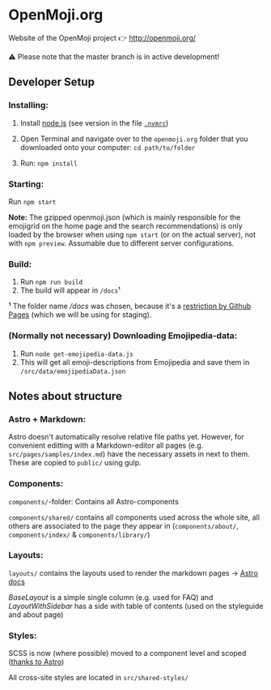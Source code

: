 OpenMoji.org
============

Website of the OpenMoji project 👉 http://openmoji.org/

⚠️ Please note that the master branch is in active development! 

Developer Setup
---------------
### Installing:
1. Install [node.js](https://nodejs.org) (see version in the file [`.nvmrc`](.nvmrc#L1))
2. Open Terminal and navigate over to the `openmoji.org` folder that you downloaded onto your computer: `cd path/to/folder`

3. Run: `npm install`

### Starting:
Run `npm start`

**Note:** The gzipped openmoji.json (which is mainly responsible for the emojigrid on the home page and the search recommendations) is only loaded by the browser when using `npm start` (or on the actual server), not with `npm preview`. Assumable due to different server configurations.

### Build:
1. Run `npm run build`
2. The build will appear in `/docs`¹

**¹** The folder name */docs* was chosen, because it's a [restriction by Github Pages](https://docs.github.com/en/pages/getting-started-with-github-pages/configuring-a-publishing-source-for-your-github-pages-site#choosing-a-publishing-source) (which we will be using for staging).

### (Normally not necessary) Downloading Emojipedia-data:
1. Run `node get-emojipedia-data.js`
2. This will get all emoji-descriptions from Emojipedia and save them in `/src/data/emojipediaData.json`

Notes about structure
----

### Astro + Markdown:
Astro doesn't automatically resolve relative file paths yet. However, for convenient editting with a Markdown-editor all pages (e.g. `src/pages/samples/index.md`) have the necessary assets in next to them. These are copied to `public/` using gulp.

### Components:
`components/`-folder: Contains all Astro-components

`components/shared/` contains all components used across the whole site, all others are associated to the page they appear in (`components/about/`, `components/index/` & `components/library/`)

### Layouts:
`layouts/` contains the layouts used to render the markdown pages → [Astro docs](https://docs.astro.build/core-concepts/layouts/)

*BaseLayout* is a simple single column (e.g. used for FAQ) and *LayoutWithSidebar* has a side with table of contents (used on the styleguide and about page)

### Styles:
SCSS is now (where possible) moved to a component level and scoped ([thanks to Astro](https://docs.astro.build/guides/styling/))

All cross-site styles are located in `src/shared-styles/`